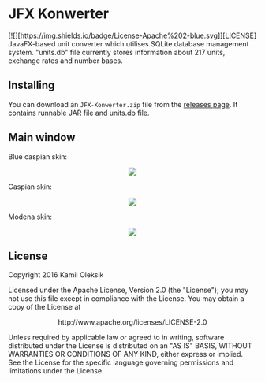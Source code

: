# JFX Konwerter

[![][https://img.shields.io/badge/License-Apache%202-blue.svg]][LICENSE]
JavaFX-based unit converter which utilises SQLite database management system. "units.db" file currently stores information about 217 units, exchange rates and number bases.

## Installing

You can download an ``JFX-Konwerter.zip`` file from the [releases page](https://github.com/kam1l/JFX-Konwerter/releases). It contains runnable JAR file and units.db file.

## Main window

<p>Blue caspian skin:</p>
<p align="center">
  <img src="http://i65.tinypic.com/2hfuaag.jpg"/>
</p>

<p>Caspian skin:</p>
<p align="center">
  <img src="http://i68.tinypic.com/28h1v9g.png"/>
</p>

<p>Modena skin:</p>
<p align="center">
  <img src="http://i63.tinypic.com/2hzmts1.png"/>
</p>

## License

Copyright 2016 Kamil Oleksik

Licensed under the Apache License, Version 2.0 (the "License");
you may not use this file except in compliance with the License.
You may obtain a copy of the License at

<p align="center">http://www.apache.org/licenses/LICENSE-2.0</p>

Unless required by applicable law or agreed to in writing, software
distributed under the License is distributed on an "AS IS" BASIS,
WITHOUT WARRANTIES OR CONDITIONS OF ANY KIND, either express or implied.
See the License for the specific language governing permissions and
limitations under the License.
